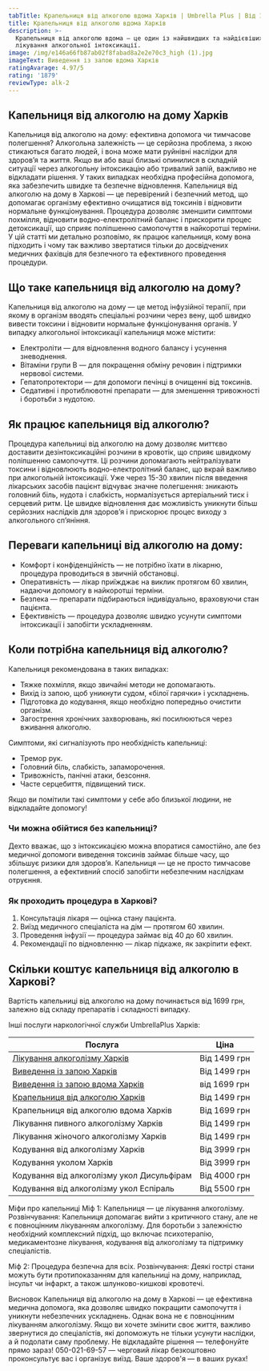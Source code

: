 ```yaml
---
tabTitle: Крапельниця від алкоголю вдома Харків | Umbrella Plus | Від 1699 грн
title: Крапельниця від алкоголю вдома Харків
description: >-
  Крапельниця від алкоголю вдома — це один із найшвидших та найдієвіших способів
  лікування алкогольної інтоксикації.
image: /img/e146a66fb87ab02f8fabad8a2e2e70c3_high (1).jpg
imageText: Виведення із запою вдома Харків
ratingAvarage: 4.97/5
rating: '1879'
reviewType: alk-2
---
```


## Капельниця від алкоголю на дому Харків

Капельниця від алкоголю на дому: ефективна допомога чи тимчасове полегшення?
Алкогольна залежність — це серйозна проблема, з якою стикаються багато людей, і вона може мати руйнівні наслідки для здоров’я та життя. Якщо ви або ваші близькі опинилися в складній ситуації через алкогольну інтоксикацію або тривалий запій, важливо не відкладати рішення. У таких випадках необхідна професійна допомога, яка забезпечить швидке та безпечне відновлення. Капельниця від алкоголю на дому в Харкові — це перевірений і безпечний метод, що допомагає організму ефективно очищатися від токсинів і відновити нормальне функціонування. Процедура дозволяє зменшити симптоми похмілля, відновити водно-електролітний баланс і прискорити процес детоксикації, що сприяє поліпшенню самопочуття в найкоротші терміни.
У цій статті ми детально розповімо, як працює капельниця, кому вона підходить і чому так важливо звертатися тільки до досвідчених медичних фахівців для безпечного та ефективного проведення процедури.

## Що таке капельниця від алкоголю на дому?

Капельниця від алкоголю на дому — це метод інфузійної терапії, при якому в організм вводять спеціальні розчини через вену, щоб швидко вивести токсини і відновити нормальне функціонування органів. У випадку алкогольної інтоксикації капельниця може містити:

* Електроліти — для відновлення водного балансу і усунення зневоднення.
* Вітаміни групи B — для покращення обміну речовин і підтримки нервової системи.
* Гепатопротектори — для допомоги печінці в очищенні від токсинів.
* Седативні і протиблювотні препарати — для зменшення тривожності і боротьби з нудотою.

## Як працює капельниця від алкоголю?

Процедура капельниці від алкоголю на дому дозволяє миттєво доставити дезінтоксикаційні розчини в кровотік, що сприяє швидкому поліпшенню самопочуття. Ці розчини допомагають нейтралізувати токсини і відновлюють водно-електролітний баланс, що вкрай важливо при алкогольній інтоксикації. Уже через 15-30 хвилин після введення лікарських засобів пацієнт відчуває значне полегшення: зникають головний біль, нудота і слабкість, нормалізується артеріальний тиск і серцевий ритм. Це швидке відновлення дає можливість уникнути більш серйозних наслідків для здоров’я і прискорює процес виходу з алкогольного сп’яніння.

## Переваги капельниці від алкоголю на дому:

* Комфорт і конфіденційність — не потрібно їхати в лікарню, процедура проводиться в звичній обстановці.
* Оперативність — лікар приїжджає на виклик протягом 60 хвилин, надаючи допомогу в найкоротші терміни.
* Безпека — препарати підбираються індивідуально, враховуючи стан пацієнта.
* Ефективність — процедура дозволяє швидко усунути симптоми інтоксикації і запобігти ускладненням.

## Коли потрібна капельниця від алкоголю?

Капельниця рекомендована в таких випадках:

* Тяжке похмілля, якщо звичайні методи не допомагають.
* Вихід із запою, щоб уникнути судом, «білої гарячки» і ускладнень.
* Підготовка до кодування, якщо необхідно попередньо очистити організм.
* Загострення хронічних захворювань, які посилюються через вживання алкоголю.

Симптоми, які сигналізують про необхідність капельниці:

* Тремор рук.
* Головний біль, слабкість, запаморочення.
* Тривожність, панічні атаки, безсоння.
* Часте серцебиття, підвищений тиск.

Якщо ви помітили такі симптоми у себе або близької людини, не відкладайте допомогу!

### Чи можна обійтися без капельниці?

Дехто вважає, що з інтоксикацією можна впоратися самостійно, але без медичної допомоги виведення токсинів займає більше часу, що збільшує ризики для здоров’я. Капельниця — це не просто тимчасове полегшення, а ефективний спосіб запобігти небезпечним наслідкам отруєння.

### Як проходить процедура в Харкові?

1. Консультація лікаря — оцінка стану пацієнта.
2. Виїзд медичного спеціаліста на дім — протягом 60 хвилин.
3. Проведення інфузії — процедура займає від 40 до 60 хвилин.
4. Рекомендації по відновленню — лікар підкаже, як закріпити ефект.

## Скільки коштує капельниця від алкоголю в Харкові?

Вартість капельниці від алкоголю на дому починається від 1699 грн, залежно від складу препаратів і складності випадку.

Інші послуги наркологічної служби UmbrellaPlus Харків:

| Послуга                                                                                                        | Ціна         |
| -------------------------------------------------------------------------------------------------------------- | ------------ |
| [Лікування алкоголізму Харків](https://umbrella-plus.com.ua/uk/kharkiv/lechenie-alkogolizma-kharkiv-ua/)       | Від 1499 грн |
| [Виведення із запою Харків](https://umbrella-plus.com.ua/uk/kharkiv/vivod-iz-zapoia-kharkiv-ua/)               | Від 1499 грн |
| [Виведення із запою вдома Харків](https://umbrella-plus.com.ua/uk/kharkiv/vivod-iz-zapoia-na-domy-kharkiv-ua/) | від 1699 грн |
| [Крапельниця від алкоголю Харків](https://umbrella-plus.com.ua/uk/kharkiv/kapelnica_ot_alkogola_kharkiv-ua/)   | Від 1499 грн |
| Крапельниця від алкоголю вдома Харків                                                                          | Від 1699 грн |
| Лікування пивного алкоголізму Харків                                                                           | Від 1499 грн |
| Лікування жіночого алкоголізму Харків                                                                          | Від 1499 грн |
| Кодування від алкоголізму Харків                                                                               | Від 3999 грн |
| Кодування уколом Харків                                                                                        | Від 3999 грн |
| Кодування від алкоголізму укол Дисульфірам                                                                     | Від 4000 грн |
| Кодування від алкоголізму укол Еспіраль                                                                        | Від 5500 грн |

Міфи про капельниці
Міф 1: Капельниця — це лікування алкоголізму.
Розвінчування: Капельниця допомагає вийти з критичного стану, але не є повноцінним лікуванням алкоголізму. Для боротьби з залежністю необхідний комплексний підхід, що включає психотерапію, медикаментозне лікування, кодування від алкоголізму та підтримку спеціалістів.

Міф 2: Процедура безпечна для всіх.
Розвінчування: Деякі гострі стани можуть бути протипоказанням для капельниці на дому, наприклад, інсульт чи інфаркт, а також шлунково-кишкові кровотечі.

Висновок
Капельниця від алкоголю на дому в Харкові — це ефективна медична допомога, яка дозволяє швидко покращити самопочуття і уникнути небезпечних ускладнень. Однак вона не є повноцінним лікуванням алкоголізму. Якщо ви хочете змінити своє життя, важливо звернутися до спеціалістів, які допоможуть не тільки усунути наслідки, а й подолати саму проблему.
Не відкладайте рішення — телефонуйте прямо зараз! 050-021-69-57 — черговий лікар безкоштовно проконсультує вас і організує виїзд. Ваше здоров'я — в ваших руках!
